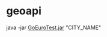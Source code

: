 # geoapi
java -jar [GoEuroTest.jar](https://github.com/ormanli/citytocsv/releases/latest) "CITY_NAME"
